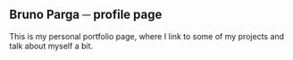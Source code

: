 ## Bruno Parga ─ profile page ##

This is my personal portfolio page, where I link to some of my projects and talk about myself a bit.
